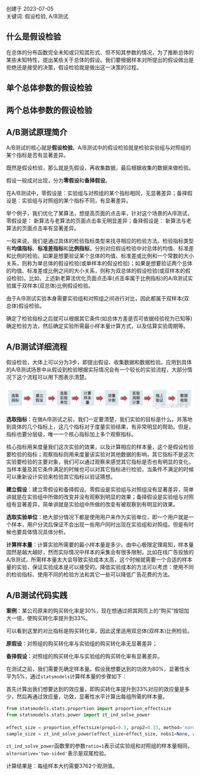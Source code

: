 创建于 2023-07-05<br>
关键词: 假设检验, A/B测试.

## 什么是假设检验

在总体的分布函数完全未知或只知其形式、但不知其参数的情况，为了推断总体的某些未知特性，提出某些关于总体的假设。我们要根据样本对所提出的假设做出是拒绝还是接受的决策，假设检验就是做出这一决策的过程。

## 单个总体参数的假设检验



## 两个总体参数的假设检验



## **A/B测试原理简介**

A/B测试的核心就是**假设检验**。A/B测试中的假设检验就是检验实验组与对照组的某个指标是否有显著差异。

既然是假设检验，那么就是先假设，再收集数据，最后根据收集的数据来做检验。

假设一般成对出现，分为**零假设**和**备择假设**。

在A/B测试中，零假设是：实验组与对照组的某个指标相同，无显著差异；备择假设是：实验组与对照组的某个指标不同，有显著差异。

举个例子，我们优化了某算法，想提高页面的点击率，针对这个场景的A/B测试，零假设是： 新算法与老算法的页面点击率无明显差异；备择假设是： 新算法与老算法的页面点击率有显著差异。

一般来说，我们是通过具体的检验指标类型来找寻相应的检验方法。检验指标类型有**均值指标**、**标准差指标**和**比例指标**，分别对应假设检验中对总体的均值、标准差和比例的检验。如果是想要验证某个总体的均值、标准差或比例和一个常数的大小关系，则称为单总体的假设检验(或单样本的假设检验)；如果是想要验证两个总体的均值、标准差或比例之间的大小关系，则称为双总体的假设检验(或双样本的假设检验)。比如，上述新老算法优化页面点击率(点击率属于比例指标)的A/B测试实验属于双样本(双总体)比例假设检验。

由于A/B测试实验本身需要实验组和对照组之间进行对比，因此都属于双样本(双总体)假设检验。

确定了检验指标之后就可以根据其它条件(如总体方差是否可依据经验视为已知等)确定检验方法，然后确定实验所需最小样本量计算方式，以及估算实验周期等。

## **A/B测试详细流程**

假设检验，大体上可以分为3步，即提出假设、收集数据和数据检验。应用到具体的A/B测试场景中从假设到检验根据实际情况会有一个较长的实验流程，大部分情况下这个流程可以用下图表示清楚。

![image-20230705151716666](img/image-20230705151716666.png)

**选取指标**：在做A/B测试之前，我们一定要清楚，我们实验的目标是什么。并落地到具体的几个指标上，这几个指标对于度量实验结果，有非常明显的帮助。但是，指标也要分层级，唯一一个核心指标加上多个观察指标。

核心指标用来度量我们这次实验的效果，以及计算相应的样本量，这个是假设检验要检验的指标；观察指标则用来度量该实验对其他数据的影响，其它指标不是这次实验要检验的主要对象，我们可以通过观察来感觉其它指标是否也有明显的变化，当样本量及其它条件满足的时候也可以对其它指标进行检验，当条件不满足的时候可以重新设计实验来检验其它指标以验证猜想。

**建立假设**：建立零假设和备择假设。零假设是实验组与对照组没有显著差异，简单讲就是在实验组中所做的改变并没有观察到明显的效果；备择假设是实验组与对照组有显著差异，简单讲就是实验组中所做的改变有被观察到有明显的效果。

**选取实验单位**：绝大部分情况下都是使用用户来作为实验单位，即一个用户就是一个样本，用户分流后保证不会出现一些用户同时出现在实验组和对照组。但是有时候也要具体情况具体分析。

**计算样本量**：计算实验所需要的最小样本量是多少。由中心极限定理易知，样本量固然是越大越好，然而实际情况中样本的采集会有很多限制，比如在线广告投放的A/B测试，所需样本量太大会导致实验成本太高，这个时候就需要一个合适的样本量的实验，保证实验成本是可以接受的。降低实验成本的方法可以考虑：使用不同的检验指标、使用不同的检验方法和其它一些可以降低广告花费的方法。



## A/B测试代码实践

**案例**：某公司原来的购买转化率是30%，现在想通过把其网页上的“购买”按钮加大一倍，使购买转化率提升到33%。

可以看到这里的对比指标是购买转化率，因此这里适用双总体(双样本)比例检验。

**原假设**：对照组的购买转化率与实验组的购买转化率无显著差异；

**备择假设**：对照组的购买转化率与实验组的购买转化率有显著差异。

在测试之前，我们需要先确定样本量。假设我想要达到的功效为80%，显著性水平为5%，通过`statsmodels`计算样本量的步骤如下：

首先计算出我们想要达到的效应量，即购买转化率提升到33%对应的效应量是多少，然后再通过效应量，功效，显著性水平计算出每组所需的样本量。

```python
from statsmodels.stats.proportion import proportion_effectsize
from statsmodels.stats.power import zt_ind_solve_power

effect_size = proportion_effectsize(prop1=0.3, prop2=0.33, method='normal')
sample_size = zt_ind_solve_power(effect_size=effect_size, nobs1=None, alpha=0.05, power=0.8, ratio=1.0, alternative='two-sided')
```

`zt_ind_solve_power`函数里的参数`ratio=1`表示试实验组和对照组的样本量相同，`alternative='two-sided'`表示是双尾检验。 

计算结果是：每组样本大约需要3762个观测值。
